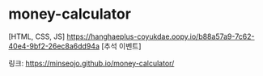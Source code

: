 # money-calculator
[HTML, CSS, JS] https://hanghaeplus-coyukdae.oopy.io/b88a57a9-7c62-40e4-9bf2-26ec8a6dd94a [추석 이벤트]

링크: https://minseojo.github.io/money-calculator/
